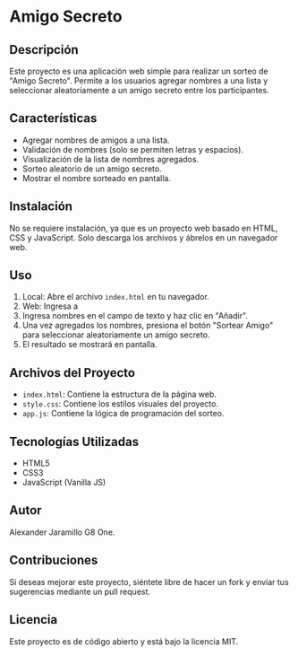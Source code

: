 # Amigo Secreto

## Descripción
Este proyecto es una aplicación web simple para realizar un sorteo de "Amigo Secreto". Permite a los usuarios agregar nombres a una lista y seleccionar aleatoriamente a un amigo secreto entre los participantes.

## Características
- Agregar nombres de amigos a una lista.
- Validación de nombres (solo se permiten letras y espacios).
- Visualización de la lista de nombres agregados.
- Sorteo aleatorio de un amigo secreto.
- Mostrar el nombre sorteado en pantalla.

## Instalación
No se requiere instalación, ya que es un proyecto web basado en HTML, CSS y JavaScript. Solo descarga los archivos y ábrelos en un navegador web.

## Uso
1. Local: Abre el archivo `index.html` en tu navegador.
2. Web: Ingresa a 
3. Ingresa nombres en el campo de texto y haz clic en "Añadir".
4. Una vez agregados los nombres, presiona el botón "Sortear Amigo" para seleccionar aleatoriamente un amigo secreto.
5. El resultado se mostrará en pantalla.

## Archivos del Proyecto
- `index.html`: Contiene la estructura de la página web.
- `style.css`: Contiene los estilos visuales del proyecto.
- `app.js`: Contiene la lógica de programación del sorteo.

## Tecnologías Utilizadas
- HTML5
- CSS3
- JavaScript (Vanilla JS)

## Autor
Alexander Jaramillo G8 One.

## Contribuciones
Si deseas mejorar este proyecto, siéntete libre de hacer un fork y enviar tus sugerencias mediante un pull request.

## Licencia
Este proyecto es de código abierto y está bajo la licencia MIT.


